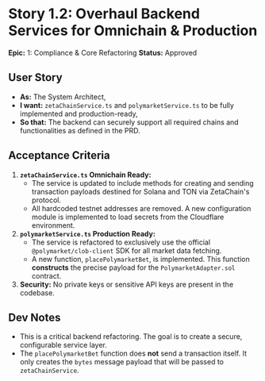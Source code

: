 # Story 1.2: Overhaul Backend Services for Omnichain & Production

**Epic:** 1: Compliance & Core Refactoring
**Status:** Approved

## User Story
- **As:** The System Architect,
- **I want:** `zetaChainService.ts` and `polymarketService.ts` to be fully implemented and production-ready,
- **So that:** The backend can securely support all required chains and functionalities as defined in the PRD.

## Acceptance Criteria
1.  **`zetaChainService.ts` Omnichain Ready:**
    - The service is updated to include methods for creating and sending transaction payloads destined for Solana and TON via ZetaChain's protocol.
    - All hardcoded testnet addresses are removed. A new configuration module is implemented to load secrets from the Cloudflare environment.
2.  **`polymarketService.ts` Production Ready:**
    - The service is refactored to exclusively use the official `@polymarket/clob-client` SDK for all market data fetching.
    - A new function, `placePolymarketBet`, is implemented. This function **constructs** the precise payload for the `PolymarketAdapter.sol` contract.
3.  **Security:** No private keys or sensitive API keys are present in the codebase.

## Dev Notes
- This is a critical backend refactoring. The goal is to create a secure, configurable service layer.
- The `placePolymarketBet` function does **not** send a transaction itself. It only creates the `bytes` message payload that will be passed to `zetaChainService`.
